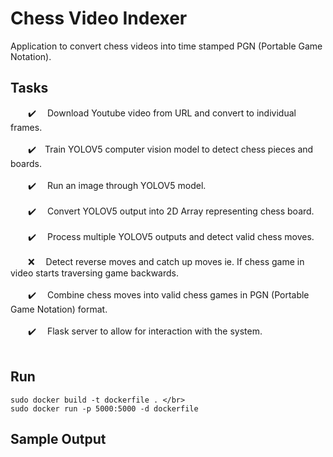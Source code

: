 # Chess Video Indexer
Application to convert chess videos into time stamped PGN (Portable Game Notation).

## Tasks
&emsp;&emsp;:heavy_check_mark:&emsp; Download Youtube video from URL and convert to individual frames.</br></br>
&emsp;&emsp;:heavy_check_mark:&emsp;Train YOLOV5 computer vision model to detect chess pieces and boards.</br></br>
&emsp;&emsp;:heavy_check_mark:&emsp; Run an image through YOLOV5 model.</br></br>
&emsp;&emsp;:heavy_check_mark:&emsp; Convert YOLOV5 output into 2D Array representing chess board.</br></br>
&emsp;&emsp;:heavy_check_mark:&emsp; Process multiple YOLOV5 outputs and detect valid chess moves.</br></br>
&emsp;&emsp;❌&emsp; Detect reverse moves and catch up moves ie. If chess game in video starts traversing game backwards.</br></br>
&emsp;&emsp;:heavy_check_mark:&emsp; Combine chess moves into valid chess games in PGN (Portable Game Notation) format.</br></br>
&emsp;&emsp;:heavy_check_mark:&emsp; Flask server to allow for interaction with the system.</br></br>

## Run
```
sudo docker build -t dockerfile . </br>
sudo docker run -p 5000:5000 -d dockerfile
```

## Sample Output





